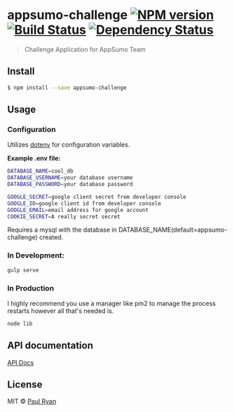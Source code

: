 # appsumo-challenge [![NPM version][npm-image]][npm-url] [![Build Status][travis-image]][travis-url] [![Dependency Status][daviddm-image]][daviddm-url]
> Challenge Application for AppSumo Team


## Install

```sh
$ npm install --save appsumo-challenge
```


## Usage

### Configuration
Utilizes [dotenv](https://github.com/motdotla/dotenv) for configuration variables.

**Example .env file:**
```sh
DATABASE_NAME=cool_db
DATABASE_USERNAME=your database username
DATABASE_PASSWORD=your database password

GOOGLE_SECRET=google client secret from developer console
GOOGLE_ID=google client id from developer console
GOOGLE_EMAIL=email address for google account
COOKIE_SECRET=A really secret secret
```

Requires a mysql with the database in DATABASE_NAME(default=appsumo-challenge) created.  

### In Development:

```sh
gulp serve
```

### In Production

I highly recommend you use a manager like pm2 to manage the process restarts however all that's needed is.
```sh
node lib
```

## API documentation

[API Docs](api)

## License

MIT © [Paul Ryan](http://simplycomplex.co)


[npm-image]: https://badge.fury.io/js/appsumo-challenge.svg
[npm-url]: https://npmjs.org/package/appsumo-challenge
[travis-image]: https://travis-ci.org/simplycomplexco/appsumo-challenge.svg?branch=master
[travis-url]: https://travis-ci.org/simplycomplexco/appsumo-challenge
[daviddm-image]: https://david-dm.org/simplycomplexco/appsumo-challenge.svg?theme=shields.io
[daviddm-url]: https://david-dm.org/simplycomplexco/appsumo-challenge
